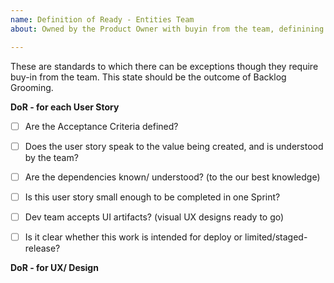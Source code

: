 ```yaml
---	
name: Definition of Ready - Entities Team
about: Owned by the Product Owner with buyin from the team, definining when a User Story is ready to be worked on

---	
```


These are standards to which there can be exceptions though they require buy-in from the team. This state should be the outcome of Backlog Grooming.


**DoR - for each User Story**
  
- [ ] Are the Acceptance Criteria defined?
- [ ] Does the user story speak to the value being created, and is understood by the team?
- [ ] Are the dependencies known/ understood? (to the our best knowledge)
- [ ] Is this user story small enough to be completed in one Sprint?
- [ ] Dev team accepts UI artifacts? (visual UX designs ready to go)
- [ ] Is it clear whether this work is intended for deploy or limited/staged-release?


**DoR - for UX/ Design** 

